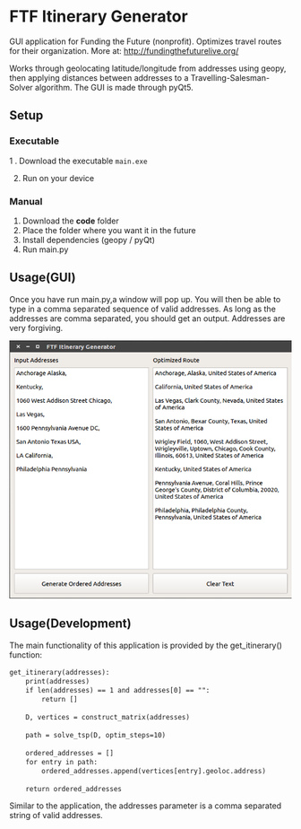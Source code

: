 # FTF Itinerary Generator
GUI application for Funding the Future (nonprofit). Optimizes travel routes for their organization. More at: http://fundingthefuturelive.org/

Works through geolocating latitude/longitude from addresses using geopy, then applying distances between addresses to a Travelling-Salesman-Solver algorithm.
The GUI is made through pyQt5.

## Setup

### Executable

1 . Download the executable ```main.exe```

2. Run on your device 

### Manual
1. Download the **code** folder
2. Place the folder where you want it in the future
3. Install dependencies (geopy / pyQt)
4. Run main.py

## Usage(GUI)
Once you have run main.py,a window will pop up. You will then be able to type in a comma separated sequence of valid addresses.
As long as the addresses are comma separated, you should get an output. Addresses are very forgiving.

![Alt text](https://github.com/als5ev/FTF_Itinerary_Generator/blob/master/img/Demo.png?raw=true "GUI Screenshot")

## Usage(Development)
The main functionality of this application is provided by the get_itinerary() function:

```
get_itinerary(addresses):
    print(addresses)
    if len(addresses) == 1 and addresses[0] == "":
        return []

    D, vertices = construct_matrix(addresses)

    path = solve_tsp(D, optim_steps=10)

    ordered_addresses = []
    for entry in path:
        ordered_addresses.append(vertices[entry].geoloc.address)

    return ordered_addresses
```

Similar to the application, the addresses parameter is a comma separated string of valid addresses.

